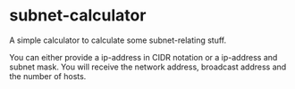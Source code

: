 # subnet-calculator
A simple calculator to calculate some subnet-relating stuff.

You can either provide a ip-address in CIDR notation or a ip-address and subnet mask. You will receive the network address, broadcast address and the number of hosts.
